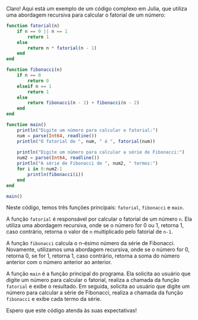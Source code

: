 Claro! Aqui está um exemplo de um código complexo em Julia, que utiliza uma abordagem recursiva para calcular o fatorial de um número:

```julia
function fatorial(n)
    if n == 0 || n == 1
        return 1
    else
        return n * fatorial(n - 1)
    end
end

function fibonacci(n)
    if n == 0
        return 0
    elseif n == 1
        return 1
    else
        return fibonacci(n - 1) + fibonacci(n - 2)
    end
end

function main()
    println("Digite um número para calcular o fatorial:")
    num = parse(Int64, readline())
    println("O fatorial de ", num, " é ", fatorial(num))
    
    println("Digite um número para calcular a série de Fibonacci:")
    num2 = parse(Int64, readline())
    println("A série de Fibonacci de ", num2, " termos:")
    for i in 0:num2-1
        println(fibonacci(i))
    end
end

main()
```

Neste código, temos três funções principais: `fatorial`, `fibonacci` e `main`. 

A função `fatorial` é responsável por calcular o fatorial de um número `n`. Ela utiliza uma abordagem recursiva, onde se o número for 0 ou 1, retorna 1, caso contrário, retorna o valor de `n` multiplicado pelo fatorial de `n-1`.

A função `fibonacci` calcula o n-ésimo número da série de Fibonacci. Novamente, utilizamos uma abordagem recursiva, onde se o número for 0, retorna 0, se for 1, retorna 1, caso contrário, retorna a soma do número anterior com o número anterior ao anterior.

A função `main` é a função principal do programa. Ela solicita ao usuário que digite um número para calcular o fatorial, realiza a chamada da função `fatorial` e exibe o resultado. Em seguida, solicita ao usuário que digite um número para calcular a série de Fibonacci, realiza a chamada da função `fibonacci` e exibe cada termo da série.

Espero que este código atenda às suas expectativas!